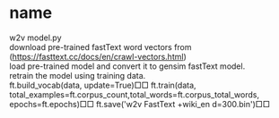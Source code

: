 # name

w2v model.py  
download pre-trained fastText word vectors from (https://fasttext.cc/docs/en/crawl-vectors.html)  
load pre-trained model and convert it to gensim fastText model.  
retrain the model using training data.  
    ft.build_vocab(data, update=True)□□
    ft.train(data, total_examples=ft.corpus_count,total_words=ft.corpus_total_words, epochs=ft.epochs)□□
    ft.save('w2v FastText +wiki_en d=300.bin')□□
